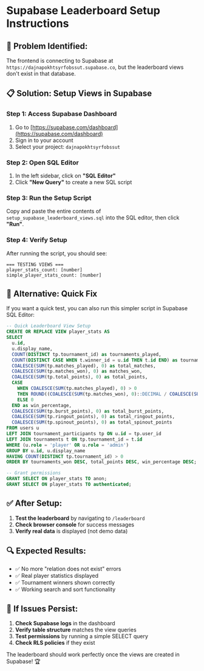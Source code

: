 # Supabase Leaderboard Setup Instructions

## 🔧 **Problem Identified:**

The frontend is connecting to Supabase at `https://dajnapokhtsyrfobssut.supabase.co`, but the leaderboard views don't exist in that database.

## 📋 **Solution: Setup Views in Supabase**

### **Step 1: Access Supabase Dashboard**

1. Go to [https://supabase.com/dashboard](https://supabase.com/dashboard)
2. Sign in to your account
3. Select your project: `dajnapokhtsyrfobssut`

### **Step 2: Open SQL Editor**

1. In the left sidebar, click on **"SQL Editor"**
2. Click **"New Query"** to create a new SQL script

### **Step 3: Run the Setup Script**

Copy and paste the entire contents of `setup_supabase_leaderboard_views.sql` into the SQL editor, then click **"Run"**.

### **Step 4: Verify Setup**

After running the script, you should see:

```
=== TESTING VIEWS ===
player_stats_count: [number]
simple_player_stats_count: [number]
```

## 🎯 **Alternative: Quick Fix**

If you want a quick test, you can also run this simpler script in Supabase SQL Editor:

```sql
-- Quick Leaderboard View Setup
CREATE OR REPLACE VIEW player_stats AS
SELECT
  u.id,
  u.display_name,
  COUNT(DISTINCT tp.tournament_id) as tournaments_played,
  COUNT(DISTINCT CASE WHEN t.winner_id = u.id THEN t.id END) as tournaments_won,
  COALESCE(SUM(tp.matches_played), 0) as total_matches,
  COALESCE(SUM(tp.matches_won), 0) as matches_won,
  COALESCE(SUM(tp.total_points), 0) as total_points,
  CASE
    WHEN COALESCE(SUM(tp.matches_played), 0) > 0
    THEN ROUND((COALESCE(SUM(tp.matches_won), 0)::DECIMAL / COALESCE(SUM(tp.matches_played), 1)) * 100, 2)
    ELSE 0
  END as win_percentage,
  COALESCE(SUM(tp.burst_points), 0) as total_burst_points,
  COALESCE(SUM(tp.ringout_points), 0) as total_ringout_points,
  COALESCE(SUM(tp.spinout_points), 0) as total_spinout_points
FROM users u
LEFT JOIN tournament_participants tp ON u.id = tp.user_id
LEFT JOIN tournaments t ON tp.tournament_id = t.id
WHERE (u.role = 'player' OR u.role = 'admin')
GROUP BY u.id, u.display_name
HAVING COUNT(DISTINCT tp.tournament_id) > 0
ORDER BY tournaments_won DESC, total_points DESC, win_percentage DESC;

-- Grant permissions
GRANT SELECT ON player_stats TO anon;
GRANT SELECT ON player_stats TO authenticated;
```

## ✅ **After Setup:**

1. **Test the leaderboard** by navigating to `/leaderboard`
2. **Check browser console** for success messages
3. **Verify real data** is displayed (not demo data)

## 🔍 **Expected Results:**

- ✅ No more "relation does not exist" errors
- ✅ Real player statistics displayed
- ✅ Tournament winners shown correctly
- ✅ Working search and sort functionality

## 🚨 **If Issues Persist:**

1. **Check Supabase logs** in the dashboard
2. **Verify table structure** matches the view queries
3. **Test permissions** by running a simple SELECT query
4. **Check RLS policies** if they exist

The leaderboard should work perfectly once the views are created in Supabase! 🏆

